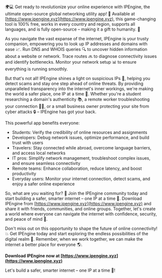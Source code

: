 🌍💻 Get ready to revolutionize your online experience with IPEngine, the ultimate open-source global networking utility app! 🚀 Available at [https://www.ipengine.xyz](https://www.ipengine.xyz), this game-changing tool is 100% free, works in every country and region, supports all languages, and is fully open-source – making it a gift to humanity. 💯

As you navigate the vast expanse of the internet, IPEngine is your trusty companion, empowering you to look up IP addresses and domains with ease 📈. Run DNS and WHOIS queries 🔍 to uncover hidden information about a website or network. Trace routes 🔜 to diagnose connectivity issues and identify bottlenecks. Monitor your network setup 📊 to ensure everything is running smoothly.

But that's not all! IPEngine shines a light on suspicious IPs 👀, helping you detect scams and stay one step ahead of online threats. By providing unparalleled transparency into the internet's inner workings, we're making the world a safer place, one IP at a time 💪. Whether you're a student researching a domain's authenticity 📚, a remote worker troubleshooting your connection 🏃‍♂️, or a small business owner protecting your site from cyber attacks 🔒 – IPEngine has got your back.

This powerful app benefits everyone:

* Students: Verify the credibility of online resources and assignments
* Developers: Debug network issues, optimize performance, and build trust with users
* Travelers: Stay connected while abroad, overcome language barriers, and access local networks
* IT pros: Simplify network management, troubleshoot complex issues, and ensure seamless connectivity
* Remote teams: Enhance collaboration, reduce latency, and boost productivity
* Everyday users: Monitor your internet connection, detect scams, and enjoy a safer online experience

So, what are you waiting for? 🤔 Join the IPEngine community today and start building a safer, smarter internet – one IP at a time 🔗. Download IPEngine from [https://www.ipengine.xyz](https://www.ipengine.xyz) and share it with friends, communities, and online groups. Together, let's create a world where everyone can navigate the internet with confidence, security, and peace of mind 🌟.

Don't miss out on this opportunity to shape the future of online connectivity! 💥 Get IPEngine today and start exploring the endless possibilities of the digital realm 🔮. Remember, when we work together, we can make the internet a better place for everyone 🌎.

**Download IPEngine now at [https://www.ipengine.xyz](https://www.ipengine.xyz)**

Let's build a safer, smarter internet – one IP at a time 🔗!
